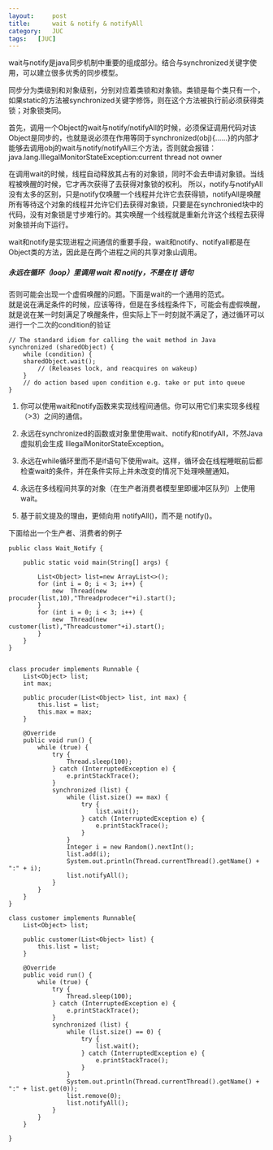 ```yaml
---
layout:     post
title:      wait & notify & notifyAll
category:   JUC
tags:   [JUC]
---
```

 
 wait与notify是java同步机制中重要的组成部分。结合与synchronized关键字使用，可以建立很多优秀的同步模型。  
 
 同步分为类级别和对象级别，分别对应着类锁和对象锁。类锁是每个类只有一个，如果static的方法被synchronized关键字修饰，则在这个方法被执行前必须获得类锁；对象锁类同。  
 
首先，调用一个Object的wait与notify/notifyAll的时候，必须保证调用代码对该Object是同步的，也就是说必须在作用等同于synchronized(obj){......}的内部才能够去调用obj的wait与notify/notifyAll三个方法，否则就会报错：
  java.lang.IllegalMonitorStateException:current thread not owner  
  
在调用wait的时候，线程自动释放其占有的对象锁，同时不会去申请对象锁。当线程被唤醒的时候，它才再次获得了去获得对象锁的权利。
所以，notify与notifyAll没有太多的区别，只是notify仅唤醒一个线程并允许它去获得锁，notifyAll是唤醒所有等待这个对象的线程并允许它们去获得对象锁，只要是在synchronied块中的代码，没有对象锁是寸步难行的。其实唤醒一个线程就是重新允许这个线程去获得对象锁并向下运行。  
  
wait和notify是实现进程之间通信的重要手段，wait和notify、notifyall都是在Object类的方法，因此是在两个进程之间的共享对象山调用。  

##### 永远在循环（loop）里调用 wait 和 notify，不是在 If 语句
否则可能会出现一个虚假唤醒的问题。下面是wait的一个通用的范式。  
就是说在满足条件的时候，应该等待，但是在多线程条件下，可能会有虚假唤醒，就是说在某一时刻满足了唤醒条件，但实际上下一时刻就不满足了，通过循环可以 进行一个二次的condition的验证
```
// The standard idiom for calling the wait method in Java 
synchronized (sharedObject) { 
    while (condition) { 
    sharedObject.wait(); 
        // (Releases lock, and reacquires on wakeup) 
    } 
    // do action based upon condition e.g. take or put into queue 
}
```

1. 你可以使用wait和notify函数来实现线程间通信。你可以用它们来实现多线程（>3）之间的通信。

2. 永远在synchronized的函数或对象里使用wait、notify和notifyAll，不然Java虚拟机会生成 IllegalMonitorStateException。

3. 永远在while循环里而不是if语句下使用wait。这样，循环会在线程睡眠前后都检查wait的条件，并在条件实际上并未改变的情况下处理唤醒通知。

4. 永远在多线程间共享的对象（在生产者消费者模型里即缓冲区队列）上使用wait。

5. 基于前文提及的理由，更倾向用 notifyAll()，而不是 notify()。

下面给出一个生产者、消费者的例子
```
public class Wait_Notify {

    public static void main(String[] args) {

        List<Object> list=new ArrayList<>();
        for (int i = 0; i < 3; i++) {
            new  Thread(new procuder(list,10),"Threadprodecer"+i).start();
        }
        for (int i = 0; i < 3; i++) {
            new  Thread(new customer(list),"Threadcustomer"+i).start();
        }
    }
}


class procuder implements Runnable {
    List<Object> list;
    int max;

    public procuder(List<Object> list, int max) {
        this.list = list;
        this.max = max;
    }

    @Override
    public void run() {
        while (true) {
            try {
                Thread.sleep(100);
            } catch (InterruptedException e) {
                e.printStackTrace();
            }
            synchronized (list) {
                while (list.size() == max) {
                    try {
                        list.wait();
                    } catch (InterruptedException e) {
                        e.printStackTrace();
                    }
                }
                Integer i = new Random().nextInt();
                list.add(i);
                System.out.println(Thread.currentThread().getName() + ":" + i);
                list.notifyAll();
            }
        }
    }
}

class customer implements Runnable{
    List<Object> list;

    public customer(List<Object> list) {
        this.list = list;
    }

    @Override
    public void run() {
        while (true) {
            try {
                Thread.sleep(100);
            } catch (InterruptedException e) {
                e.printStackTrace();
            }
            synchronized (list) {
                while (list.size() == 0) {
                    try {
                        list.wait();
                    } catch (InterruptedException e) {
                        e.printStackTrace();
                    }
                }
                System.out.println(Thread.currentThread().getName() + ":" + list.get(0));
                list.remove(0);
                list.notifyAll();
            }
        }
    }

}

```





